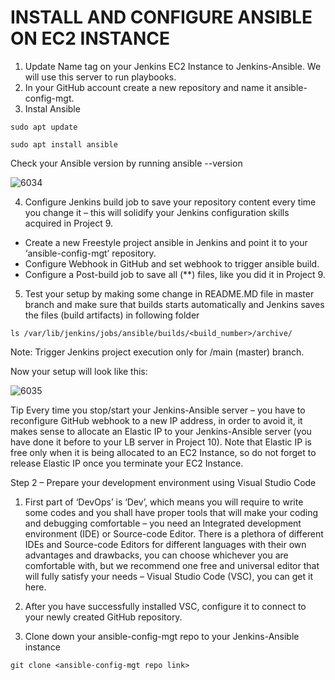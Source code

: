 # INSTALL AND CONFIGURE ANSIBLE ON EC2 INSTANCE

1. Update Name tag on your Jenkins EC2 Instance to Jenkins-Ansible. We will use this server to run playbooks.
2. In your GitHub account create a new repository and name it ansible-config-mgt.
3. Instal Ansible

```
sudo apt update

sudo apt install ansible
```

Check your Ansible version by running ansible --version

![6034](https://user-images.githubusercontent.com/85270361/210153768-4650b417-c3c6-47c3-ad55-a9d39828b476.PNG)


4. Configure Jenkins build job to save your repository content every time you change it – this will solidify your Jenkins 
configuration skills acquired in Project 9.

- Create a new Freestyle project ansible in Jenkins and point it to your ‘ansible-config-mgt’ repository.
- Configure Webhook in GitHub and set webhook to trigger ansible build.
- Configure a Post-build job to save all (**) files, like you did it in Project 9.

5. Test your setup by making some change in README.MD file in master branch and make sure that builds starts automatically and 
Jenkins saves the files (build artifacts) in following folder

```
ls /var/lib/jenkins/jobs/ansible/builds/<build_number>/archive/
```

Note: Trigger Jenkins project execution only for /main (master) branch.

Now your setup will look like this:

![6035](https://user-images.githubusercontent.com/85270361/210153832-75e74f67-0654-4fc1-bcdd-08c3d5a8fa76.PNG)


Tip Every time you stop/start your Jenkins-Ansible server – you have to reconfigure GitHub webhook to a new IP address, in order to
avoid it, it makes sense to allocate an Elastic IP to your Jenkins-Ansible server (you have done it before to your LB server in 
Project 10). Note that Elastic IP is free only when it is being allocated to an EC2 Instance, so do not forget to release Elastic
IP once you terminate your EC2 Instance.

Step 2 – Prepare your development environment using Visual Studio Code

1. First part of ‘DevOps’ is ‘Dev’, which means you will require to write some codes and you shall have proper tools that will make 
your coding and debugging comfortable – you need an Integrated development environment (IDE) or Source-code Editor. There is a 
plethora of different IDEs and Source-code Editors for different languages with their own advantages and drawbacks, you can choose
whichever you are comfortable with, but we recommend one free and universal editor that will fully satisfy your needs – 
Visual Studio Code (VSC), you can get it here.

2. After you have successfully installed VSC, configure it to connect to your newly created GitHub repository.

3. Clone down your ansible-config-mgt repo to your Jenkins-Ansible instance

```
git clone <ansible-config-mgt repo link>
```